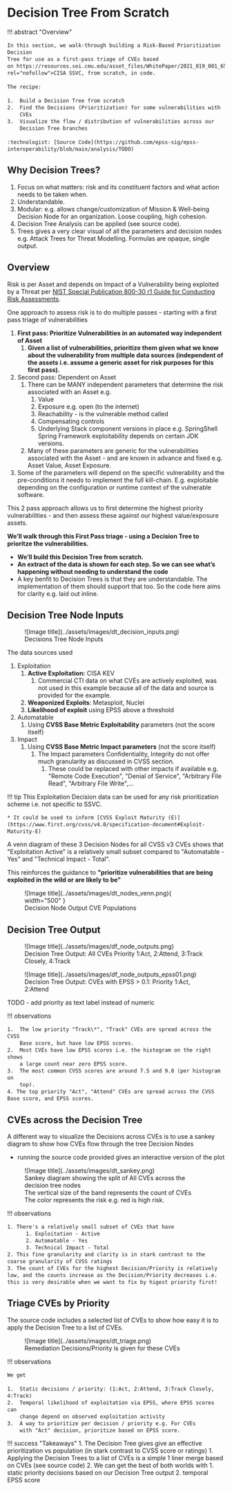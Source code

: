 # Decision Tree From Scratch

!!! abstract "Overview"

    In this section, we walk-through building a Risk-Based Prioritization Decision
    Tree for use as a first-pass triage of CVEs based on https://resources.sei.cmu.edu/asset_files/WhitePaper/2021_019_001_653461.pdf"
    rel="nofollow">CISA SSVC, from scratch, in code.

    The recipe:

    1.  Build a Decision Tree from scratch
    2.  Find the Decisions (Prioritization) for some vulnerabilities with
        CVEs
    3.  Visualize the flow / distribution of vulnerabilities across our
        Decision Tree branches

    :technologist: [Source Code](https://github.com/epss-sig/epss-interoperability/blob/main/analysis/TODO) 



## Why Decision Trees?

1.  Focus on what matters: risk and its constituent factors and what
    action needs to be taken when.
2.  Understandable. 
3.  Modular: e.g. allows change/customization of Mission & Well-being
    Decision Node for an organization. Loose coupling, high cohesion.
4.  Decision Tree Analysis can be applied (see source code).
5.  Trees gives a very clear visual of all the parameters and decision
    nodes e.g. Attack Trees for Threat Modelling. Formulas are opaque,
    single output.

## Overview

Risk is per Asset and depends on Impact of a Vulnerability being
exploited by a Threat per <a
href="https://www.nist.gov/privacy-framework/nist-sp-800-30"
rel="nofollow">NIST Special Publication 800-30 r1 Guide for Conducting
Risk Assessments</a>.

One approach to assess risk is to do multiple passes - starting with a
first pass triage of vulnerabilities

1.  **First pass: Prioritize Vulnerabilities in an automated way
    independent of Asset**
    1.  **Given a list of vulnerabilities, prioritize them given what we
        know about the vulnerability from multiple data sources
        (independent of the assets i.e. assume a generic asset for risk
        purposes for this first pass).**
2.  Second pass: Dependent on Asset
    1.  There can be MANY independent parameters that determine the risk
        associated with an Asset e.g.
        1.  Value
        2.  Exposure e.g. open (to the internet)
        3.  Reachability - is the vulnerable method called
        4.  Compensating controls
        5.  Underlying Stack component versions in place e.g.
            SpringShell Spring Framework exploitability depends on
            certain JDK versions.
    2.  Many of these parameters are generic for the vulnerabilities
        associated with the Asset - and are known in advance and fixed
        e.g. Asset Value, Asset Exposure.
3.  Some of the parameters will depend on the specific vulnerability and
    the pre-conditions it needs to implement the full kill-chain. E.g.
    exploitable depending on the configuration or runtime context of the
    vulnerable software.

This 2 pass approach allows us to first determine the highest priority
vulnerabilities - and then assess these against our highest
value/exposure assets.

  

**We’ll walk through this First Pass triage - using a Decision Tree to
prioritze the vulnerabilities.**

-   **We’ll build this Decision Tree from scratch.**
-   **An extract of the data is shown for each step. So we can see
    what’s happening without needing to understand the code**
-   A key benfit to Decision Trees is that they are understandable. The
    implementation of them should support that too. So the code here
    aims for clarity e.g. laid out inline.

  
## Decision Tree Node Inputs

<figure markdown>
![Image title](../assets/images/dt_decision_inputs.png)
<figcaption>Decisions Tree Node Inputs</figcaption>
</figure>




The data sources used 

1.  Exploitation 
    1.  **Active Exploitation:** CISA KEV 
        1.  Commercial CTI data on what CVEs are actively exploited, was
            not used in this example because all of the data and source
            is provided for the example.
    2.  **Weaponized Exploits**: Metasploit, Nuclei
    3.  **Likelihood of exploit** using EPSS above a threshold
2.  Automatable
    1.  Using **CVSS Base Metric Exploitability** parameters (not the score
        itself)
3.  Impact
    1.  Using **CVSS Base Metric Impact parameters** (not the score itself)
        1.  The Impact parameters Confidentiality, Integrity do not
            offer much granularity as discussed in CVSS section.
            1.  These could be replaced with other impacts if available
                e.g. "Remote Code Execution", "Denial of Service",
                "Arbitrary File Read", "Arbitrary File Write",...

!!! tip
    This Exploitation Decision data can be used for any risk prioritization scheme i.e. not specific to SSVC.
    
    * It could be used to inform [CVSS Exploit Maturity (E)](https://www.first.org/cvss/v4.0/specification-document#Exploit-Maturity-E)
  

A venn diagram of these 3 Decision Nodes for all CVSS v3 CVEs shows that
"Exploitation Active" is a relatively small subset compared to
"Automatable - Yes" and "Technical Impact - Total".

This reinforces the guidance to **"prioritize vulnerabilities that are
being exploited in the wild or are likely to be"**

<figure markdown>
![Image title](../assets/images/dt_nodes_venn.png){ width="500" }
<figcaption>Decision Node Output CVE Populations</figcaption> 
</figure>
  
## Decision Tree Output

<figure markdown>
![Image title](../assets/images/df_node_outputs.png)
<figcaption>Decision Tree Output: All CVEs Priority 1:Act, 2:Attend, 3:Track Closely, 4:Track</figcaption>
</figure>


<figure markdown>
![Image title](../assets/images/df_node_outputs_epss01.png)
<figcaption>Decision Tree Output: CVEs with EPSS > 0.1: Priority 1:Act, 2:Attend</figcaption>
</figure>

TODO - add priority as text label instead of numeric




!!! observations

    1.  The low priority "Track\*", "Track" CVEs are spread across the CVSS
        Base score, but have low EPSS scores.
    2.  Most CVEs have low EPSS scores i.e. the histogram on the right shows
        a large count near zero EPSS score.
    3.  The most common CVSS scores are around 7.5 and 9.8 (per histogram on
        top).
    4. The top priority "Act", "Attend" CVEs are spread across the CVSS
    Base score, and EPSS scores.

  


  

## CVEs across the Decision Tree

A different way to visualize the Decisions across CVEs is to use a
sankey diagram to show how CVEs flow through the tree Decision Nodes

-   running the source code provided gives an interactive version of the plot

<figure markdown>
![Image title](../assets/images/dt_sankey.png)
<figcaption>Sankey diagram showing the split of All CVEs across the decision tree nodes<br>The vertical size of the band represents the count of CVEs
<br>The color represents the risk e.g. red is high risk.</figcaption>
</figure>



!!! observations

    1. There's a relatively small subset of CVEs that have
          1. Exploitation - Active
          2. Automatable - Yes
          3. Technical Impact - Total
    2. This fine granularity and clarity is in stark contrast to the coarse granularity of CVSS ratings
    3. The count of CVEs for the highest Decision/Priority is relatively low, and the counts increase as the Decision/Priority decreases i.e. this is very desirable when we want to fix by higest priority first!

## Triage CVEs by Priority

The source code includes a selected list of CVEs to show how easy it is
to apply the Decision Tree to a list of CVEs.

<figure markdown>
![Image title](../assets/images/dt_triage.png)
<figcaption>Remediation Decisions/Priority is given for these CVEs</figcaption>
</figure>



!!! observations

    We get

    1.  Static decisions / priority: (1:Act, 2:Attend, 3:Track Closely, 4:Track)
    2.  Temporal likelihood of exploitation via EPSS, where EPSS scores can
        change depend on observed exploitation activity
    3.  A way to prioritize per decision / priority e.g. For CVEs
        with "Act" decision, prioritize based on EPSS score.

    
!!! success "Takeaways"
    1. The Decision Tree gives give an effective prioritization vs population (in stark contrast to CVSS score or ratings)
    1. Applying the Decision Trees to a list of CVEs is a simple 1 liner merge based on CVEs (see source code)
    2. We can get the best of both worlds with
          1. static priority decisions based on our Decision Tree output
          2. temporal EPSS score

